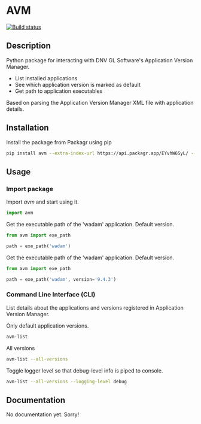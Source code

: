 # AVM
[![Build status](https://github.com/SevanSSP/avm/actions/workflows/build.yml/badge.svg)](https://github.com/SevanSSP/avm/actions/workflows/build.yml)
## Description
Python package for interacting with DNV GL Software's Application Version Manager.

* List installed applications
* See which application version is marked as default
* Get path to application executables

Based on parsing the Application Version Manager XML file with application details.

## Installation
Install the package from Packagr using pip

```bash
pip install avm --extra-index-url https://api.packagr.app/EYvhW6SyL/ --disable-pip-version-check
```

## Usage
### Import package
Import *avm* and start using it.

```python
import avm
```  

Get the executable path of the 'wadam' application. Default version.

```python
from avm import exe_path

path = exe_path('wadam')
```  

Get the executable path of the 'wadam' application. Default version.

```python
from avm import exe_path

path = exe_path('wadam', version='9.4.3')
```  

### Command Line Interface (CLI)
List details about the applications and versions registered in Application Version Manager.

Only default application versions.

```bash
avm-list
```

All versions

```bash
avm-list --all-versions
```

Toggle logger level so that debug-level info is piped to console.

```bash
avm-list --all-versions --logging-level debug
```

## Documentation
No documentation yet. Sorry!
